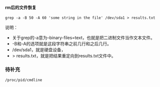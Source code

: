 

#### rm后的文件恢复

`grep -a -B 50 -A 60 'some string in the file' /dev/sda1 > results.txt`

说明：

- 关于grep的-a意为–binary-files=text，也就是把二进制文件当作文本文件。
- -B和-A的选项就是这段字符串之前几行和之后几行。
- /dev/sda1，就是硬盘设备，
- \> results.txt，就是把结果重定向到results.txt文件中。







### 待补充

```
/proc/pid/cmdline
```